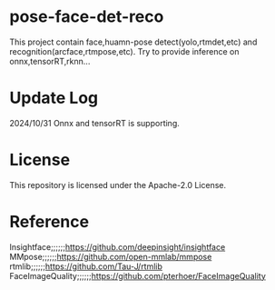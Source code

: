 # pose-face-det-reco
This project contain face,huamn-pose detect(yolo,rtmdet,etc) and recognition(arcface,rtmpose,etc). 
Try to provide inference on onnx,tensorRT,rknn...
# Update Log
2024/10/31  Onnx and tensorRT is supporting.
# License
This repository is licensed under the Apache-2.0 License.
# Reference
Insightface;;;;;;https://github.com/deepinsight/insightface  
MMpose;;;;;;https://github.com/open-mmlab/mmpose  
rtmlib;;;;;;https://github.com/Tau-J/rtmlib  
FaceImageQuality;;;;;;https://github.com/pterhoer/FaceImageQuality
